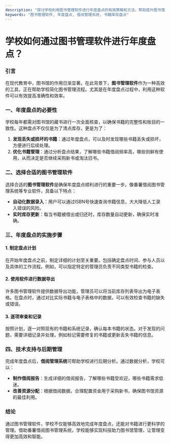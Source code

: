 ```yaml
---
description: "探讨学校利用图书管理软件进行年度盘点的有效策略和方法，帮助提升图书馆管理效率。"
keywords: "图书管理软件, 年度盘点, 借阅管理系统, 书籍库存盘点"
---
```

# 学校如何通过图书管理软件进行年度盘点？

### 引言

在现代教育中，图书馆的作用日渐显著。在此背景下，**图书管理软件**作为一种高效的工具，正在帮助学校简化图书管理流程。尤其是在年度盘点过程中，利用这种软件可以有效提高准确性和效率。

### 一、年度盘点的必要性

学校每年都需对图书馆的藏书进行一次全面核查，以确保书籍的完整性和账目的一致性。这种盘点不仅仅是为了清点库存，更是为了：

1. **发现丢失或损坏的书籍**：通过年度盘点，可以及时发现哪些书籍丢失或损坏，方便进行后续处理。
2. **优化书籍管理**：通过分析盘点结果，了解哪些书籍借阅频率高，哪些则鲜有使用，从而决定是否继续采购新书或淘汰旧书。

### 二、选择合适的图书管理软件

选择合适的**图书管理软件**是确保年度盘点顺利进行的重要一步。像番薯借阅图书管理系统等专业软件，具备以下特点：

- **自动化数据录入**：用户可以通过ISBN号快速查询书籍信息，大大降低人工录入错误的风险。
- **实时库存更新**：每当书籍被借出或归还时，库存数量自动更新，确保实时准确。

### 三、年度盘点的实施步骤

#### 1. 制定盘点计划

在开始年度盘点之前，制定详细的计划至关重要。包括确定盘点时间、参与人员以及具体的工作流程。例如，可以指定特定的管理员负责不同类型书籍的检查。

#### 2. 使用软件进行数据导出

许多图书管理软件提供数据导出功能，管理员可以将当前库存列表导出为电子表格。在盘点时，通过对比实际书籍与电子表格中的数据，可以有效检查书籍的缺失或错误。

#### 3. 逐项审查和记录

按照计划，逐一对照现有的书籍和系统记录，确认每本书籍的状态。对于发现的问题，需要详细记录并处理，例如标记需要修复的书籍或更新丢失书籍的信息。

### 四、技术支持与后期管理

完成年度盘点后，**借阅管理系统**可帮助学校进行后期分析。通过数据分析，学校可以：

- **制作借阅报告**：生成详细的借阅报告，了解哪些书籍受欢迎，哪些书籍需求低迷。
- **改善资源分配**：根据借阅数据，合理配置资金用于采购新书，确保图书馆资源的最佳利用。

### 结论

通过图书管理软件，学校不仅能够高效地完成年度盘点，还能对书籍进行更科学的管理。借助番薯借阅图书管理系统，学校能够实现科技助力图书馆管理，让管理变得更加高效和智能。
